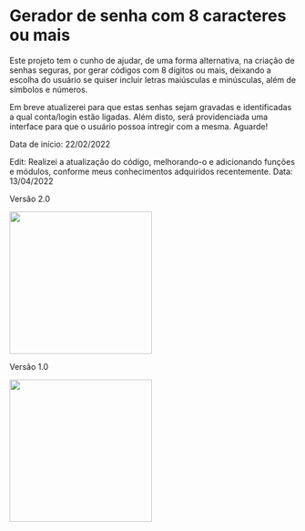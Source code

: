 # Gerador de senha com 8 caracteres ou mais
Este projeto tem o cunho de ajudar, de uma forma alternativa, na criação de senhas seguras, por gerar códigos com 8 dígitos ou mais, deixando a escolha do usuário se quiser incluir letras maiúsculas e minúsculas, além de símbolos e números.

Em breve atualizerei para que estas senhas sejam gravadas e identificadas a qual conta/login estão ligadas. Além disto, será providenciada uma interface para que o usuário possoa intregir com a mesma. Aguarde!

Data de início: 22/02/2022

Edit: Realizei a atualização do código, melhorando-o e adicionando funções e módulos, conforme meus conhecimentos adquiridos recentemente.  Data: 13/04/2022

Versão 2.0
<div align="">
<img src="https://user-images.githubusercontent.com/92998253/163285787-1f33548f-2816-4def-aa82-7b734389ab5d.png" width="250px"/>
</div>


Versão 1.0
<div align="">
<img src="https://user-images.githubusercontent.com/92998253/155228858-85dc1b56-9bfc-46e8-bc75-6c003aad1194.png" width="250px"/>
</div>

